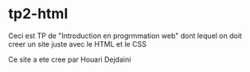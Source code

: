 # tp2-html
Ceci est TP de "Introduction en progrmmation web" dont lequel on doit creer un site juste avec le HTML et le CSS

Ce site a ete cree par Houari Dejdaini
